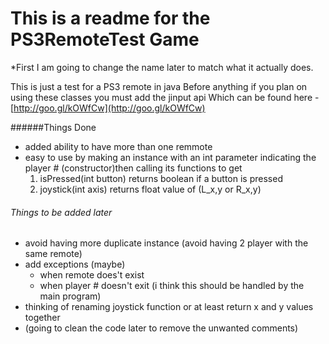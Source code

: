 # This is a readme for the PS3RemoteTest Game
*First I am going to change the name later to match what it actually does.

This is just a test for a PS3 remote in java
Before anything if you plan on using these classes you must add the jinput api
Which can be found here - [http://goo.gl/kOWfCw](http://goo.gl/kOWfCw)

######Things Done
- added ability to have more than one remmote 
- easy to use by making an instance with an int parameter indicating the player # (constructor)then calling its functions to get 
  1. isPressed(int button) returns boolean if a button is pressed 
  2. joystick(int axis) returns float value of (L_x,y or R_x,y)


###### Things to be added later
- avoid having more duplicate instance (avoid having 2 player with the same remote)
- add exceptions (maybe)
  - when remote does't exist
  - when player # doesn't exit (i think this should be handled by the main program)
- thinking of renaming joystick function or at least return x and y values together
- (going to clean the code later to remove the unwanted comments)
